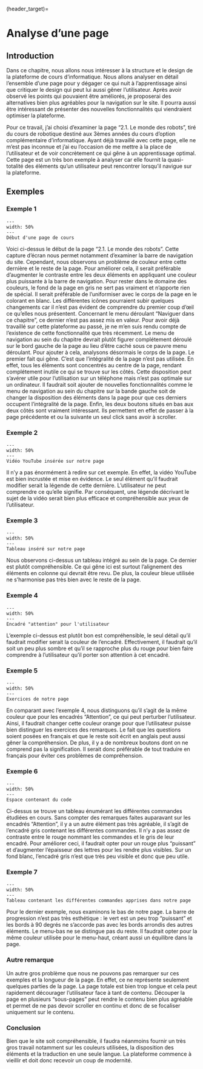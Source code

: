 (header_target)=

# Analyse d’une page 

## Introduction
Dans ce chapitre, nous allons nous intéresser à la structure et le design de la plateforme de cours d’informatique. Nous allons analyser en détail l’ensemble d’une page pour y dégager ce qui nuit à l’apprentissage ainsi que critiquer le design qui peut lui aussi gêner l’utilisateur. Après avoir observé les points qui pouvaient être améliorés, je proposerai des alternatives bien plus agréables pour la navigation sur le site. Il pourra aussi être intéressant de présenter des nouvelles fonctionnalités qui viendraient optimiser la plateforme. 

Pour ce travail, j’ai choisi d’examiner la page “2.1. Le monde des robots”, tiré du cours de robotique destiné aux 3èmes années du cours d’option complémentaire d’informatique. Ayant déjà travaillé avec cette page, elle ne m’est pas inconnue et j’ai eu l’occasion de me mettre à la place de l’utilisateur et de voir concrètement ce qui gêne à un apprentissage optimal. Cette page est un très bon exemple à analyser car elle fournit la quasi-totalité des éléments qu’un utilisateur peut rencontrer lorsqu’il navigue sur la plateforme.  

## Exemples

### Exemple 1
```{figure} images/capture_1.png
---
width: 50%
---
Début d'une page de cours
```

Voici ci-dessus le début de la page “2.1. Le monde des robots”. Cette capture d’écran nous permet notamment d’examiner la barre de navigation du site. Cependant, nous observons un problème de couleur entre cette dernière et le reste de la page. Pour améliorer cela, il serait préférable d’augmenter le contraste entre les deux éléments en appliquant une couleur plus puissante à la barre de navigation. Pour rester dans le domaine des couleurs, le fond de la page en gris ne sert pas vraiment et n’apporte rien de spécial. Il serait préférable de l’uniformiser avec le corps de la page en le colorant en blanc. Les différentes icônes pourraient subir quelques changements car il n’est pas évident de comprendre du premier coup d’œil ce qu’elles nous présentent. Concernant le menu déroulant “Naviguer dans ce chapitre”, ce dernier n’est pas assez mis en valeur. Pour avoir déjà travaillé sur cette plateforme au passé, je ne m’en suis rendu compte de l’existence de cette fonctionnalité que très récemment. Le menu de navigation au sein du chapitre devrait plutôt figurer complétement déroulé sur le bord gauche de la page au lieu d’être caché sous ce pauvre menu déroulant. Pour ajouter à cela, analysons désormais le corps de la page. Le premier fait qui gêne. C’est que l’intégralité de la page n’est pas utilisée. En effet, tous les éléments sont concentrés au centre de la page, rendant complétement inutile ce qui se trouve sur les côtés. Cette disposition peut s’avérer utile pour l’utilisation sur un téléphone mais n’est pas optimale sur un ordinateur. Il faudrait soit ajouter de nouvelles fonctionnalités comme le menu de navigation au sein du chapitre sur la bande gauche soit de changer la disposition des éléments dans la page pour que ces derniers occupent l’intégralité de la page. Enfin, les deux boutons situés en bas aux deux côtés sont vraiment intéressant. Ils permettent en effet de passer à la page précédente et ou la suivante un seul click sans avoir à scroller. 

### Exemple 2
```{figure} images/capture_2.png
---
width: 50%
---
Vidéo YouTube insérée sur notre page
```

Il n’y a pas énormément à redire sur cet exemple. En effet, la vidéo YouTube est bien incrustée et mise en évidence. Le seul élément qu’il faudrait modifier serait la légende de cette dernière. L’utilisateur ne peut comprendre ce qu’elle signifie. Par conséquent, une légende décrivant le sujet de la vidéo serait bien plus efficace et compréhensible aux yeux de l’utilisateur. 

### Exemple 3
```{figure} images/capture_3.png
---
width: 50%
---
Tableau inséré sur notre page
```

Nous observons ci-dessus un tableau intégré au sein de la page. Ce dernier est plutôt compréhensible. Ce qui gêne ici est surtout l’alignement des éléments en colonne qui devrait être revu. De plus, la couleur bleue utilisée ne s’harmonise pas très bien avec le reste de la page. 

### Exemple 4
```{figure} images/capture_4.png
---
width: 50%
---
Encadré "attention" pour l'utilisateur
```

L’exemple ci-dessus est plutôt bon est compréhensible, le seul détail qu’il faudrait modifier serait la couleur de l’encadré. Effectivement, il faudrait qu’il soit un peu plus sombre et qu’il se rapproche plus du rouge pour bien faire comprendre à l’utilisateur qu’il porter son attention à cet encadré. 

### Exemple 5
```{figure} images/capture_5.png
---
width: 50%
---
Exercices de notre page
```

En comparant avec l’exemple 4, nous distinguons qu’il s’agit de la même couleur que pour les encadrés “Attention”, ce qui peut perturber l’utilisateur. Ainsi, il faudrait changer cette couleur orange pour que l’utilisateur puisse bien distinguer les exercices des remarques. Le fait que les questions soient posées en français et que le reste soit écrit en anglais peut aussi gêner la compréhension. De plus, il y a de nombreux boutons dont on ne comprend pas la signification. Il serait donc préférable de tout traduire en français pour éviter ces problèmes de compréhension. 

### Exemple 6
```{figure} images/capture_6.png
---
width: 50%
---
Espace contenant du code
```

Ci-dessus se trouve un tableau énumérant les différentes commandes étudiées en cours. Sans compter des remarques faites auparavant sur les encadrés “Attention”, il y a un autre élément pas très agréable, il s’agit de l’encadré gris contenant les différentes commandes. Il n’y a pas assez de contraste entre le rouge nommant les commandes et le gris de leur encadré. Pour améliorer ceci, il faudrait opter pour un rouge plus “puissant” et d’augmenter l’épaisseur des lettres pour les rendre plus visibles. Sur un fond blanc, l’encadré gris n’est que très peu visible et donc que peu utile. 

### Exemple 7
```{figure} images/capture_7.png
---
width: 50%
---
Tableau contenant les différentes commandes apprises dans notre page
```

Pour le dernier exemple, nous examinons le bas de notre page. La barre de progression n’est pas très esthétique : le vert est un peu trop “puissant” et les bords à 90 degrés ne s’accorde pas avec les bords arrondis des autres éléments. Le menu-bas ne se distingue pas du reste. Il faudrait opter pour la même couleur utilisée pour le menu-haut, créant aussi un équilibre dans la page.

### Autre remarque
Un autre gros problème que nous ne pouvons pas remarquer sur ces exemples et la longueur de la page. En effet, ce ne représente seulement quelques parties de la page. La page totale est bien trop longue et cela peut rapidement décourager l’utilisateur face à tant de contenu. Découper la page en plusieurs “sous-pages” peut rendre le contenu bien plus agréable et permet de ne pas devoir scroller en continu et donc de se focaliser uniquement sur le contenu. 

### Conclusion
Bien que le site soit compréhensible, il faudra néanmoins fournir un très gros travail notamment sur les couleurs utilisées, la disposition des éléments et la traduction en une seule langue. La plateforme commence à vieillir et doit donc recevoir un coup de modernité.